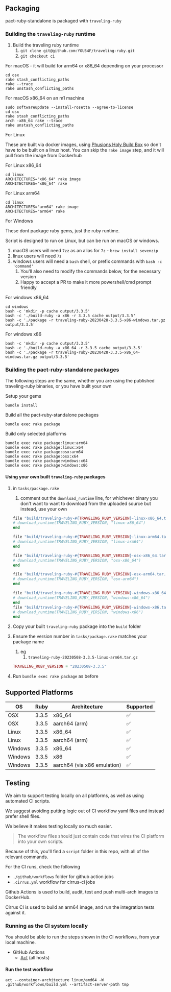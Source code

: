 ## Packaging

pact-ruby-standalone is packaged with `traveling-ruby`

### Building the `traveling-ruby` runtime

1. Build the traveling ruby runtime
   1. `git clone git@github.com:YOU54F/traveling-ruby.git`
   2. `git checkout ci`

For macOS - it will build for arm64 or x86_64 depending on your processor

    cd osx
    rake stash_conflicting_paths
    rake --trace
    rake unstash_conflicting_paths

For macOS x86_64 on an m1 machine

    sudo softwareupdate --install-rosetta --agree-to-license
    cd osx
    rake stash_conflicting_paths
    arch -x86_64 rake --trace
    rake unstash_conflicting_paths

For Linux

These are built via docker images, using [Phusions Holy Build Box](https://github.com/phusion/holy-build-box) so don't have to be built on a linux host. You can skip the `rake image` step, and it will pull from the image from Dockerhub

For Linux x86_64

    cd linux
    ARCHITECTURES="x86_64" rake image
    ARCHITECTURES="x86_64" rake

For Linux arm64

    cd linux
    ARCHITECTURES="arm64" rake image
    ARCHITECTURES="arm64" rake

For Windows

These dont package ruby gems, just the ruby runtime.

Script is designed to run on Linux, but can be run on macOS or windows.

1. macOS users will need `7zz` as an alias for `7z` - `brew install sevenzip`
2. linux users will need `7z`
3. windows users will need a `bash` shell, or prefix commands with `bash -c 'command'`
   1. You'll also need to modify the commands below, for the necessary version
   2. Happy to accept a PR to make it more powershell/cmd prompt friendly

For windows x86_64

    cd windows
    bash -c 'mkdir -p cache output/3.3.5'
    bash -c './build-ruby -a x86 -r 3.3.5 cache output/3.3.5'
    bash -c './package -r traveling-ruby-20230428-3.3.5-x86-windows.tar.gz output/3.3.5'

For windows x86

    bash -c 'mkdir -p cache output/3.3.5'
    bash -c './build-ruby -a x86_64 -r 3.3.5 cache output/3.3.5'
    bash -c './package -r traveling-ruby-20230428-3.3.5-x86_64-windows.tar.gz output/3.3.5'

### Building the pact-ruby-standalone packages

The following steps are the same, whether you are using the published traveling-ruby binaries, or you have built your own

Setup your gems

    bundle install

Build all the pact-ruby-standalone packages

    bundle exec rake package

Build only selected platforms

    bundle exec rake package:linux:arm64
    bundle exec rake package:linux:x64
    bundle exec rake package:osx:arm64
    bundle exec rake package:osx:x64
    bundle exec rake package:windows:x64
    bundle exec rake package:windows:x86

#### Using your own built `traveling-ruby` packages

1. in `tasks/package.rake`
   1. comment out the `download_runtime` line, for whichever binary you don't want to want to download from the uploaded source but instead, use your own

    ```ruby
    file "build/traveling-ruby-#{TRAVELING_RUBY_VERSION}-linux-x86_64.tar.gz" do
    # download_runtime(TRAVELING_RUBY_VERSION, "linux-x86_64")
    end

    file "build/traveling-ruby-#{TRAVELING_RUBY_VERSION}-linux-arm64.tar.gz" do
    # download_runtime(TRAVELING_RUBY_VERSION, "linux-arm64")
    end

    file "build/traveling-ruby-#{TRAVELING_RUBY_VERSION}-osx-x86_64.tar.gz" do
    # download_runtime(TRAVELING_RUBY_VERSION, "osx-x86_64")
    end

    file "build/traveling-ruby-#{TRAVELING_RUBY_VERSION}-osx-arm64.tar.gz" do
    # download_runtime(TRAVELING_RUBY_VERSION, "osx-arm64")
    end

    file "build/traveling-ruby-#{TRAVELING_RUBY_VERSION}-windows-x86_64.tar.gz" do
    # download_runtime(TRAVELING_RUBY_VERSION, "windows-x86_64")
    end
    file "build/traveling-ruby-#{TRAVELING_RUBY_VERSION}-windows-x86.tar.gz" do
    # download_runtime(TRAVELING_RUBY_VERSION, "windows-x86")
    end
    ```

2. Copy your built `traveling-ruby` package into the `build` folder
3. Ensure the version number in `tasks/package.rake` matches your package name
   1. eg
      1. `traveling-ruby-20230508-3.3.5-linux-arm64.tar.gz`

    ```ruby
    TRAVELING_RUBY_VERSION = "20230508-3.3.5"
    ```

4. Run `bundle exec rake package` as before

## Supported Platforms

| OS     | Ruby      | Architecture | Supported |
| -------| ------- | ------------ | --------- |
| OSX    | 3.3.5     | x86_64       | ✅         |
| OSX    | 3.3.5     | aarch64 (arm)| ✅         |
| Linux  | 3.3.5   | x86_64       | ✅         |
| Linux  | 3.3.5   | aarch64 (arm)| ✅          |
| Windows| 3.3.5 | x86_64       | ✅        |
| Windows| 3.3.5 | x86       | ✅        |
| Windows| 3.3.5 | aarch64 (via x86 emulation) |  ✅        |

## Testing

We aim to support testing locally on all platforms, as well as using automated CI scripts.

We suggest avoiding putting logic out of CI workflow yaml files and instead prefer shell files.

We believe it makes testing locally so much easier.

> The workflow files should just contain code that wires the CI platform into your own scripts.

Because of this, you'll find a `script` folder in this repo, with all of the relevant commands.

For the CI runs, check the following

- `./github/workflows` folder for github action jobs
- `.cirrus.yml` workflow for cirrus-ci jobs

Github Actions is used to build, audit, test and push multi-arch images to DockerHub.

Cirrus CI is used to build an arm64 image, and run the integration tests against it.

### Running as the CI system locally

You should be able to run the steps shown in the CI workflows, from your local machine.

- GitHub Actions
  - [Act](https://github.com/nektos/act) (all hosts)

#### Run the test workflow

`act --container-architecture linux/amd64 -W .github/workflows/build.yml --artifact-server-path tmp`
